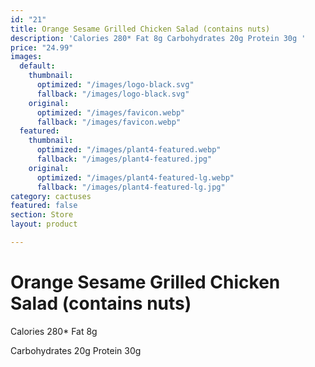 ```yaml
---
id: "21"
title: Orange Sesame Grilled Chicken Salad (contains nuts)
description: 'Calories 280* Fat 8g Carbohydrates 20g Protein 30g '
price: "24.99"
images:
  default:
    thumbnail:
      optimized: "/images/logo-black.svg"
      fallback: "/images/logo-black.svg"
    original:
      optimized: "/images/favicon.webp"
      fallback: "/images/favicon.webp"
  featured:
    thumbnail:
      optimized: "/images/plant4-featured.webp"
      fallback: "/images/plant4-featured.jpg"
    original:
      optimized: "/images/plant4-featured-lg.webp"
      fallback: "/images/plant4-featured-lg.jpg"
category: cactuses
featured: false
section: Store
layout: product

---
```

# Orange Sesame Grilled Chicken Salad (contains nuts)

Calories 280* Fat 8g 

Carbohydrates 20g Protein 30g